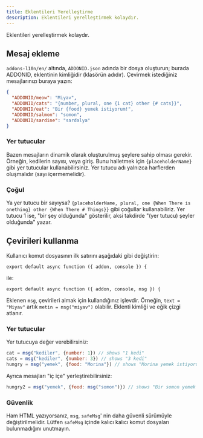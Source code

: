```yaml
---
title: Eklentileri Yerelleştirme
description: Eklentileri yerelleştirmek kolaydır.
---
```

Eklentileri yerelleştirmek kolaydır.

## Mesaj ekleme
`addons-l10n/en/` altında, `ADDONID.json` adında bir dosya oluşturun; burada ADDONID, eklentinin kimliğidir (klasörün adıdır). Çevirmek istediğiniz mesajlarınızı buraya yazın:

```json
{
  "ADDONID/meow": "Miyav",
  "ADDONID/cats": "{number, plural, one {1 cat} other {# cats}}",
  "ADDONID/eat": "Bir {food} yemek istiyorum!",
  "ADDONID/salmon": "somon",
  "ADDONID/sardine": "sardalya"
}
```

### Yer tutucular
Bazen mesajların dinamik olarak oluşturulmuş şeylere sahip olması gerekir. Örneğin, kedilerin sayısı, veya giriş. Bunu halletmek için `{placeholderName}` gibi yer tutucular kullanabilirsiniz. Yer tutucu adı yalnızca harflerden oluşmalıdır (sayı içermemelidir).

### Çoğul
Ya yer tutucu bir sayıysa? `{placeholderName, plural, one {When There is onething} other {When There # Things}}` gibi çoğullar kullanabiliriz. Yer tutucu 1 ise, "bir şey olduğunda" gösterilir, aksi takdirde "(yer tutucu) şeyler olduğunda" yazar.

## Çevirileri kullanma
Kullanıcı komut dosyasının ilk satırını aşağıdaki gibi değiştirin:
```
export default async function ({ addon, console }) {
```

ile:
```
export default async function ({ addon, console, msg }) {
```

Eklenen `msg`, çevirileri almak için kullandığınız işlevdir. Örneğin, `text = "Miyav"` artık `metin = msg("miyav")` olabilir. Eklenti kimliği ve eğik çizgi atlanır.

### Yer tutucular
Yer tutucuya değer verebilirsiniz:
```js
cat = msg("kediler", {number: 1}) // shows "1 kedi"
cats = msg("kediler", {number: 3}) // shows "3 kedi"
hungry = msg("yemek", {food: "Morina"}) // shows "Morina yemek istiyorum!"
```

Ayrıca mesajları "iç içe" yerleştirebilirsiniz:
```js
hungry2 = msg("yemek", {food: msg("somon")}) // shows "Bir somon yemek istiyorum!"
```

### Güvenlik
Ham HTML yazıyorsanız, `msg`, `safeMsg`' nin daha güvenli sürümüyle değiştirilmelidir. Lütfen `safeMsg` içinde kalıcı kalıcı komut dosyaları bulunmadığını unutmayın.
